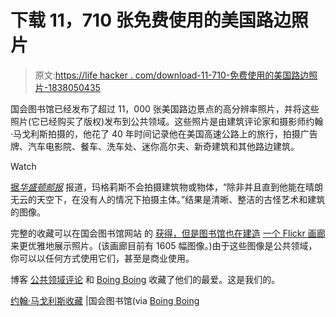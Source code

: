 # 下载 11，710 张免费使用的美国路边照片

> 原文:[https://life hacker . com/download-11-710-免费使用的美国路边照片-1838050435](https://lifehacker.com/download-11-710-free-to-use-photos-of-roadside-american-1838050435)

国会图书馆已经发布了超过 11，000 张美国路边景点的高分辨率照片，并将这些照片(它已经购买了版权)发布到公共领域。这些照片是由建筑评论家和摄影师约翰·马戈利斯拍摄的，他花了 40 年时间记录他在美国高速公路上的旅行，拍摄广告牌、汽车电影院、餐车、洗车处、迷你高尔夫、新奇建筑和其他路边建筑。

Watch

[据*华盛顿邮报*](https://www.washingtonpost.com/archive/lifestyle/1995/05/12/historic-preservation-through-a-lens/c333260e-5173-4d83-b0dd-6d871784097e/) 报道，玛格莉斯不会拍摄建筑物或物体，“除非并且直到他能在晴朗无云的天空下，在没有人的情况下拍摄主体。”结果是清晰、整洁的古怪艺术和建筑的图像。

完整的收藏可以在国会图书馆网站 的 [获得，但是图书馆也在建造](https://www.loc.gov/pictures/search/?q=mrg&sp=1&st=gallery) [一个 Flickr 画廊](https://www.flickr.com/photos/library_of_congress/albums/72157686396348231/page1) 来更优雅地展示照片。(该画廊目前有 1605 幅图像。)由于这些图像是公共领域，你可以以任何方式使用它们，甚至是商业使用。

博客 [公共领域评论](https://publicdomainreview.org/collections/john-margolies-photographs-of-roadside-america/) 和 [Boing Boing](https://boingboing.net/2019/09/03/vanishing-highway-architec.html) 收藏了他们的最爱。这是我们的。

[约翰·马戈利斯收藏](https://www.loc.gov/pictures/search/?q=mrg&sp=1&st=gallery) |国会图书馆(via [Boing Boing](https://boingboing.net/2019/09/03/vanishing-highway-architec.html)